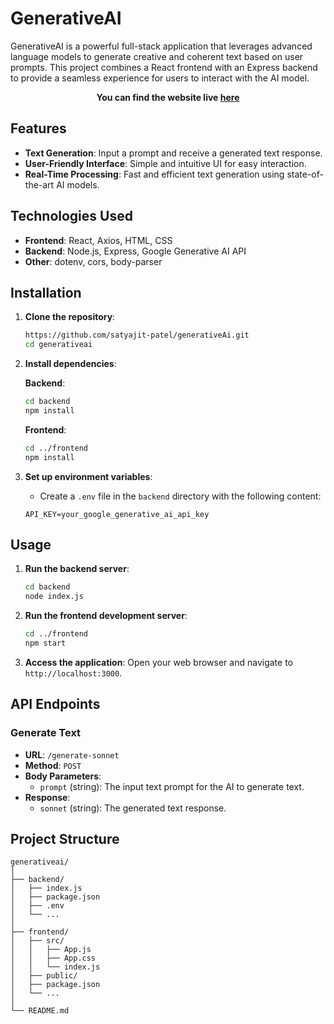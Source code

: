 # GenerativeAI

GenerativeAI is a powerful full-stack application that leverages advanced language models to generate creative and coherent text based on user prompts. This project combines a React frontend with an Express backend to provide a seamless experience for users to interact with the AI model.


**<p align='center'>You can find the website live <a href="https://gemini-frontend.onrender.com">here</a></p>**


## Features

- **Text Generation**: Input a prompt and receive a generated text response.
- **User-Friendly Interface**: Simple and intuitive UI for easy interaction.
- **Real-Time Processing**: Fast and efficient text generation using state-of-the-art AI models.

## Technologies Used

- **Frontend**: React, Axios, HTML, CSS
- **Backend**: Node.js, Express, Google Generative AI API
- **Other**: dotenv, cors, body-parser

## Installation

1. **Clone the repository**:
    ```sh
    https://github.com/satyajit-patel/generativeAi.git
    cd generativeai
    ```

2. **Install dependencies**:

    **Backend**:
    ```sh
    cd backend
    npm install
    ```

    **Frontend**:
    ```sh
    cd ../frontend
    npm install
    ```

3. **Set up environment variables**:
    - Create a `.env` file in the `backend` directory with the following content:
    ```env
    API_KEY=your_google_generative_ai_api_key
    ```

## Usage

1. **Run the backend server**:
    ```sh
    cd backend
    node index.js
    ```

2. **Run the frontend development server**:
    ```sh
    cd ../frontend
    npm start
    ```

3. **Access the application**:
    Open your web browser and navigate to `http://localhost:3000`.

## API Endpoints

### Generate Text
- **URL**: `/generate-sonnet`
- **Method**: `POST`
- **Body Parameters**: 
    - `prompt` (string): The input text prompt for the AI to generate text.
- **Response**:
    - `sonnet` (string): The generated text response.

## Project Structure

```plaintext
generativeai/
│
├── backend/
│   ├── index.js
│   ├── package.json
│   ├── .env
│   └── ...
│
├── frontend/
│   ├── src/
│   │   ├── App.js
│   │   ├── App.css
│   │   └── index.js
│   ├── public/
│   ├── package.json
│   └── ...
│
└── README.md
